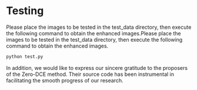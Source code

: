 # Testing
Please place the images to be tested in the test_data directory, then execute the following command to obtain the enhanced images.Please place the images to be tested in the test_data directory, then execute the following command to obtain the enhanced images.

```bash
python test.py
```

In addition, we would like to express our sincere gratitude to the proposers of the Zero-DCE method. Their source code has been instrumental in facilitating the smooth progress of our research.
